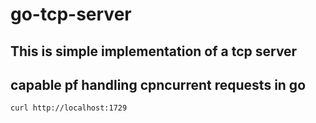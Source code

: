 # go-tcp-server

## This is simple implementation of a tcp server
## capable pf handling cpncurrent requests in go

```bash
curl http://localhost:1729
```

